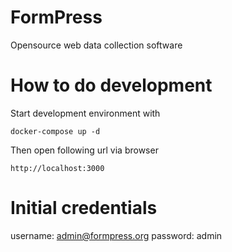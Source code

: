 # FormPress

Opensource web data collection software

# How to do development

Start development environment with

```
docker-compose up -d
```

Then open following url via browser

```
http://localhost:3000
```

# Initial credentials

username: admin@formpress.org
password: admin
